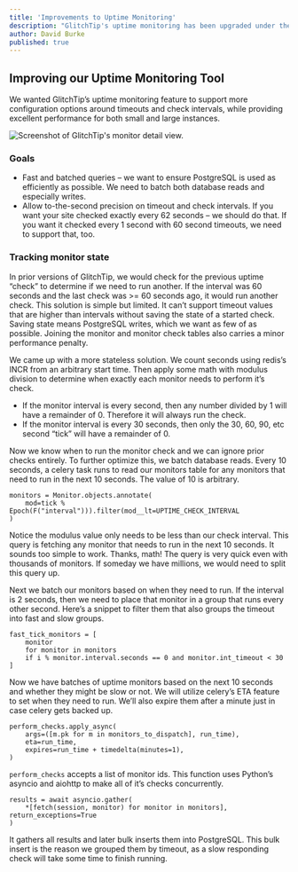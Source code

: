 ```yaml
---
title: 'Improvements to Uptime Monitoring'
description: "GlitchTip's uptime monitoring has been upgraded under the hood to improve performance and reliability"
author: David Burke
published: true
---
```


## Improving our Uptime Monitoring Tool

We wanted GlitchTip’s uptime monitoring feature to support more configuration options around timeouts and check intervals, while providing excellent performance for both small and large instances.

<div style="width: 800px; max-width: 100%; margin: 0 auto;">
    <picture>
        <source
            type="image/webp"
            srcset="
                /assets/screenshots/monitor-detail@1x.webp,
                /assets/screenshots/monitor-detail@2x.webp 2x,
                /assets/screenshots/monitor-detail@3x.webp 3x,
            "
        />
        <img
            src="/assets/screenshots/monitor-detail@1xpng"
            srcset="
                /assets/screenshots/monitor-detail@1x.png,
                /assets/screenshots/monitor-detail@2x.png 2x,
                /assets/screenshots/monitor-detail@3x.png 3x,
            "
            loading="lazy"
            alt="Screenshot of GlitchTip's monitor detail view."
        />
    </picture>
</div>

### Goals

- Fast and batched queries – we want to ensure PostgreSQL is used as efficiently as possible. We need to batch both database reads and especially writes.
- Allow to-the-second precision on timeout and check intervals. If you want your site checked exactly every 62 seconds – we should do that. If you want it checked every 1 second with 60 second timeouts, we need to support that, too.

### Tracking monitor state

In prior versions of GlitchTip, we would check for the previous uptime “check” to determine if we need to run another. If the interval was 60 seconds and the last check was >= 60 seconds ago, it would run another check. This solution is simple but limited. It can’t support timeout values that are higher than intervals without saving the state of a started check. Saving state means PostgreSQL writes, which we want as few of as possible. Joining the monitor and monitor check tables also carries a minor performance penalty.

We came up with a more stateless solution. We count seconds using redis’s INCR from an arbitrary start time. Then apply some math with modulus division to determine when exactly each monitor needs to perform it’s check.

- If the monitor interval is every second, then any number divided by 1 will have a remainder of 0. Therefore it will always run the check.
- If the monitor interval is every 30 seconds, then only the 30, 60, 90, etc second “tick” will have a remainder of 0.

Now we know when to run the monitor check and we can ignore prior checks entirely. To further optimize this, we batch database reads. Every 10 seconds, a celery task runs to read our monitors table for any monitors that need to run in the next 10 seconds. The value of 10 is arbitrary.

```
monitors = Monitor.objects.annotate(
    mod=tick % Epoch(F("interval"))).filter(mod__lt=UPTIME_CHECK_INTERVAL
)
```

Notice the modulus value only needs to be less than our check interval. This query is fetching any monitor that needs to run in the next 10 seconds. It sounds too simple to work. Thanks, math! The query is very quick even with thousands of monitors. If someday we have millions, we would need to split this query up.

Next we batch our monitors based on when they need to run. If the interval is 2 seconds, then we need to place that monitor in a group that runs every other second. Here’s a snippet to filter them that also groups the timeout into fast and slow groups.

```
fast_tick_monitors = [
    monitor
    for monitor in monitors
    if i % monitor.interval.seconds == 0 and monitor.int_timeout < 30
]
```

Now we have batches of uptime monitors based on the next 10 seconds and whether they might be slow or not. We will utilize celery’s ETA feature to set when they need to run. We’ll also expire them after a minute just in case celery gets backed up.

```
perform_checks.apply_async(
    args=([m.pk for m in monitors_to_dispatch], run_time),
    eta=run_time,
    expires=run_time + timedelta(minutes=1),
)
```

`perform_checks` accepts a list of monitor ids. This function uses Python’s asyncio and aiohttp to make all of it’s checks concurrently.

```
results = await asyncio.gather(
    *[fetch(session, monitor) for monitor in monitors], return_exceptions=True
)
```

It gathers all results and later bulk inserts them into PostgreSQL. This bulk insert is the reason we grouped them by timeout, as a slow responding check will take some time to finish running.
